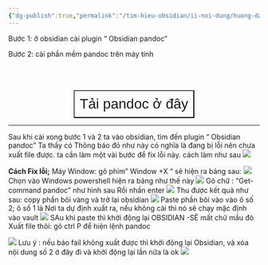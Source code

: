 ```yaml
---
{"dg-publish":true,"permalink":"/tim-hieu-obsidian/ii-noi-dung/huong-dan-dung-pandoc-de-xuat-ban-note-sang-word-epub-va-cac-dinh-dang-khac/","dgPassFrontmatter":true,"noteIcon":"1","created":"","updated":""}
---
```


Bước 1: ở obsidian cài plugin “ Obsidian pandoc”

Bước 2: cài phần mềm pandoc trên máy tính

<div style="display: flex; justify-content: center; cursor: pointer;"> <a href="https://pandoc.org/installing.html" target="_blank"> <button style=" font-size: 28px; padding: 10px; height: fit-content; margin-top: 50px; background: var(--text-accent); font-weight: 300; color: var(--text-on-accent); "> Tải pandoc ở đây</button> </a> </div>

---
Sau khi cài xong bước 1 và 2 ta vào obsidian, tìm đến plugin “ Obsidian pandoc” Ta 
thấy có Thông báo đỏ như này có nghĩa là đang bị lỗi nên chưa xuất file được. ta cần 
làm  một vài bước để fix lỗi này. cách làm như sau
![](https://i.imgur.com/ZX4oHgZ.png)

**Cách Fix lỗi;**
Máy Window: gõ phím” Window +X “ sẽ hiện ra bảng sau:
![](https://i.imgur.com/N0k4KJE.png)
Chọn vào Windows powershell hiện ra bảng như thế này
![](https://i.imgur.com/h659D5s.png)
Gõ chữ : “Get-command pandoc” như hình sau Rồi nhấn enter
![](https://i.imgur.com/iqmrhvI.png)
Thu được kết quả như sau: copy phần bôi vàng và trở lại obsidian
![](https://i.imgur.com/ecFgG7y.png)
Paste phần bôi vào vào ô số 2; ô số 1 là Nơi ta dự định xuất ra, nếu không cài thì nó sẽ 
chạy mặc định vào vault
![](https://i.imgur.com/nT3t6lq.png)
SAu khi paste thì khởi động lại OBSIDIAN -SẼ mất chữ mầu đỏ
Xuất file thôi: 
gõ ctrl P để hiện lệnh pandoc 

![](https://i.imgur.com/yxSDNSu.png)
Lưu ý : nếu báo fail không xuất được thì khởi động lại Obsidian, và xóa nội dung số 2 ở 
đây đi và khởi động lại lần nữa là ok
![](https://i.imgur.com/EE7SQr8.png)
